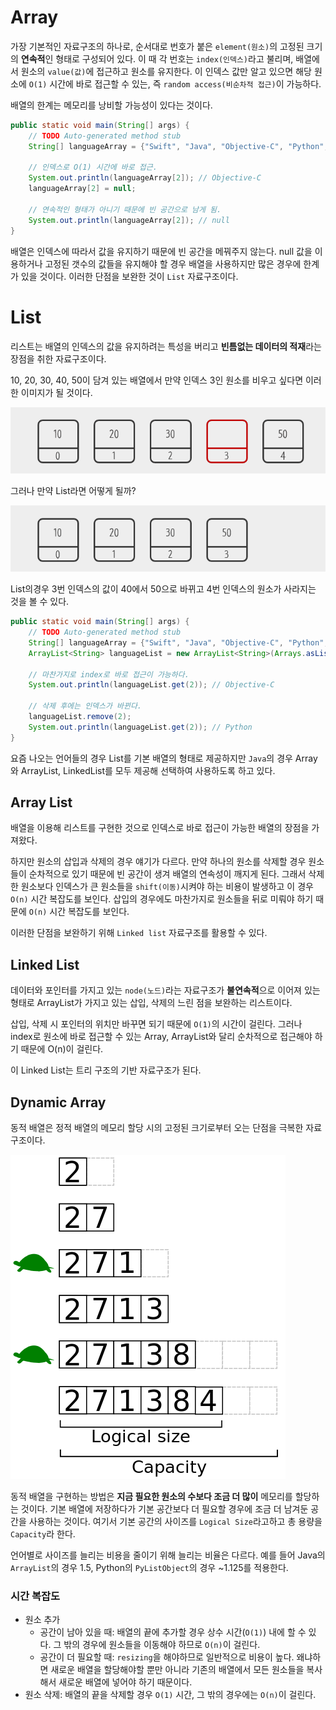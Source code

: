 # Array
가장 기본적인 자료구조의 하나로, 순서대로 번호가 붙은 `element(원소)`의 고정된 크기의 **연속적**인 형태로 구성되어 있다. 이 때 각 번호는 `index(인덱스)`라고 불리며, 배열에서 원소의 `value(값)`에 접근하고 원소를 유지한다. 이 인덱스 값만 알고 있으면 해당 원소에 `O(1)` 시간에 바로 접근할 수 있는, 즉 `random access(비순차적 접근)`이 가능하다.

배열의 한계는 메모리를 낭비할 가능성이 있다는 것이다.
``` Java
public static void main(String[] args) {
	// TODO Auto-generated method stub
	String[] languageArray = {"Swift", "Java", "Objective-C", "Python", "C"};

	// 인덱스로 O(1) 시간에 바로 접근.
	System.out.println(languageArray[2]); // Objective-C
	languageArray[2] = null;

	// 연속적인 형태가 아니기 때문에 빈 공간으로 남게 됨.
	System.out.println(languageArray[2]); // null
}
```
배열은 인덱스에 따라서 값을 유지하기 때문에 빈 공간을 메꿔주지 않는다. null 값을 이용하거나 고정된 갯수의 값들을 유지해야 할 경우 배열을 사용하지만 많은 경우에 한계가 있을 것이다. 이러한 단점을 보완한 것이 `List` 자료구조이다.

# List
리스트는 배열의 인덱스의 값을 유지하려는 특성을 버리고 **빈틈없는 데이터의 적재**라는 장점을 취한 자료구조이다.

10, 20, 30, 40, 50이 담겨 있는 배열에서 만약 인덱스 3인 원소를 비우고 싶다면 이러한 이미지가 될 것이다.

![Array](images/Array.png)

그러나 만약 List라면 어떻게 될까?

![List](images/List.png)

List의경우 3번 인덱스의 값이 40에서 50으로 바뀌고 4번 인덱스의 원소가 사라지는 것을 볼 수 있다.

``` Java
public static void main(String[] args) {
	// TODO Auto-generated method stub
	String[] languageArray = {"Swift", "Java", "Objective-C", "Python", "C"};
	ArrayList<String> languageList = new ArrayList<String>(Arrays.asList(languageArray));

	// 마찬가지로 index로 바로 접근이 가능하다.
	System.out.println(languageList.get(2)); // Objective-C

	// 삭제 후에는 인덱스가 바뀐다.
	languageList.remove(2);
	System.out.println(languageList.get(2)); // Python
}

```

요즘 나오는 언어들의 경우 List를 기본 배열의 형태로 제공하지만 `Java`의 경우 Array와 ArrayList, LinkedList를 모두 제공해 선택하여 사용하도록 하고 있다.

## Array List
배열을 이용해 리스트를 구현한 것으로 인덱스로 바로 접근이 가능한 배열의 장점을 가져왔다.

하지만 원소의 삽입과 삭제의 경우 얘기가 다르다. 만약 하나의 원소를 삭제할 경우 원소들이 순차적으로 있기 때문에 빈 공간이 생겨 배열의 연속성이 깨지게 된다. 그래서 삭제한 원소보다 인덱스가 큰 원소들을 `shift(이동)`시켜야 하는 비용이 발생하고 이 경우 `O(n)` 시간 복잡도를 보인다. 삽입의 경우에도 마찬가지로 원소들을 뒤로 미뤄야 하기 때문에 `O(n)` 시간 복잡도를 보인다.

이러한 단점을 보완하기 위해 `Linked list` 자료구조를 활용할 수 있다.

## Linked List
데이터와 포인터를 가지고 있는 `node(노드)`라는 자료구조가 **불연속적**으로 이어져 있는 형태로 ArrayList가 가지고 있는 삽입, 삭제의 느린 점을 보완하는 리스트이다.

삽입, 삭제 시 포인터의 위치만 바꾸면 되기 때문에 `O(1)`의 시간이 걸린다. 그러나 index로 원소에 바로 접근할 수 있는 Array, ArrayList와 달리 순차적으로 접근해야 하기 때문에 O(n)이 걸린다.

이 Linked List는 트리 구조의 기반 자료구조가 된다.

## Dynamic Array
동적 배열은 정적 배열의 메모리 할당 시의 고정된 크기로부터 오는 단점을 극복한 자료구조이다.

![동적 배열](images/DynamicArray.png)

동적 배열을 구현하는 방법은 **지금 필요한 원소의 수보다 조금 더 많이** 메모리를 할당하는 것이다. 기본 배열에 저장하다가 기본 공간보다 더 필요할 경우에 조금 더 남겨둔 공간을 사용하는 것이다. 여기서 기본 공간의 사이즈를 `Logical Size`라고하고 총 용량을 `Capacity`라 한다.

언어별로 사이즈를 늘리는 비용을 줄이기 위해 늘리는 비율은 다르다. 예를 들어 Java의 `ArrayList`의 경우 1.5, Python의 `PyListObject`의 경우 ~1.125를 적용한다.

### 시간 복잡도

- 원소 추가
  - 공간이 남아 있을 때: 배열의 끝에 추가할 경우 상수 시간(`O(1)`) 내에 할 수 있다. 그 밖의 경우에 원소들을 이동해야 하므로 `O(n)`이 걸린다.
  - 공간이 더 필요할 때: `resizing`을 해야하므로 일반적으로 비용이 높다. 왜냐하면 새로운 배열을 할당해야할 뿐만 아니라 기존의 배열에서 모든 원소들을 복사해서 새로운 배열에 넣어야 하기 때문이다.
- 원소 삭제: 배열의 끝을 삭제할 경우 `O(1)` 시간, 그 밖의 경우에는 `O(n)`이 걸린다.
